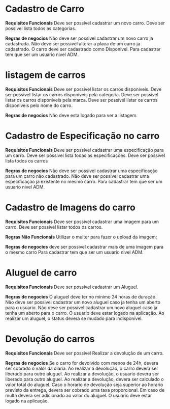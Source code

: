 # Cadastro de Carro

**Requisitos Funcionais**
Deve ser possivel cadastrar um novo carro.
Deve ser possivel lista todos as categorias.

**Regras de negocios**
Não deve ser possivel cadastrar um novo carro ja cadastrada.
Não deve ser possivel alterar a placa de um carro ja cadastrado.
O carro deve ser cadastrado como Disponivel.
Para cadastrar tem que ser um usuario nivel ADM.

# listagem de carros

**Requisitos Funcionais**
Deve ser possivel listar os carros disponiveis.
Deve ser possivel listar os carros disponiveis pela categoria.
Deve ser possivel listar os carros disponiveis pela marca.
Deve ser possivel listar os carros disponiveis pelo nome do carro.

**Regras de negocios**
Não deve esta logado para ver a listagem.

# Cadastro de Especificação no carro

**Requisitos Funcionais**
Deve ser possivel cadastrar uma especificação para um carro.
Deve ser possivel lista todas as especificações.
Deve ser possivel lista todos os carros

**Regras de negocios**
Não deve ser possivel cadastrar uma especificação para um carro não cadastrado.
Não deve ser possivel cadastrar uma especificação ja existente no mesmo carro.
Para cadastrar tem que ser um usuario nivel ADM.

# Cadastro de Imagens do carro

**Requisitos Funcionais**
Deve ser possivel cadastrar uma imagem para um carro.
Deve ser possivel listar todos os carros.

**Regras Não Funcionais**
Utilizar o multer para fazer o upload da imagem;

**Regras de negocios**
deve ser possivel cadastrar mais de uma imagem para o mesmo carro
Para cadastrar tem que ser um usuario nivel ADM.

# Aluguel de carro

**Requisitos Funcionais**
Deve ser possivel cadastrar um Aluguel.

**Regras de negocios**
O aluguel deve ter no minimo 24 horas de duração.
Não deve ser possivel cadastrar um novo aluguel caso ja tenha um aberto para o usuario.
Não deve ser possivel cadastrar um novo aluguel caso ja tenha um aberto para o carro.
O usuario deve estar logado na aplicação.
Ao realizar um aluguel, o status devera se mudado para indisponível.

# Devolução do carros

**Requisitos Funcionais**
Deve ser possivel Realizar a devolução de um carro.

**Regras de negocios**
Se o carro for devolvido com menos de 24h, devera ser cobrado o valor da diaria.
Ao realizar a devolução, o carro devera ser liberado para outro aluguel.
Ao realizar a devolução, o usuario devera ser liberado para outro aluguel.
Ao realizar a devolução, devera ser calculado o valor total do aluguel.
Caso o horario de devolução seja superior ao horario previsto da entrega, devera ser cobrado uma taxa proporcional.
Em caso de multa devera ser adicionado ao valor do aluguel.
O usuario deve estar logado na aplicação.
